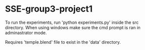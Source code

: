 # SSE-group3-project1

To run the experiments, run 'python experiments.py' inside the src directory. When using windows make sure the cmd prompt is ran in adminastrator mode.


Requires 'temple.blend' file to exist in the 'data' directory.